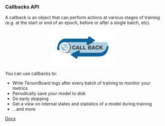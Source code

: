 ### Callbacks API
A callback is an object that can perform actions at various stages of training (e.g. at the start or end of an epoch, before or after a single batch, etc).

<p align='center'>
    <img src='https://github.com/CrispenGari/Keras-API/blob/main/03_Callbacks/1_HGLg5iakV401GDidgzP4YQ.jpeg' width="200px" />
</p>

You can use callbacks to:

* Write TensorBoard logs after every batch of training to monitor your metrics
* Periodically save your model to disk
* Do early stopping
* Get a view on internal states and statistics of a model during training
* ...and more

[Docs](https://keras.io/api/callbacks/)

